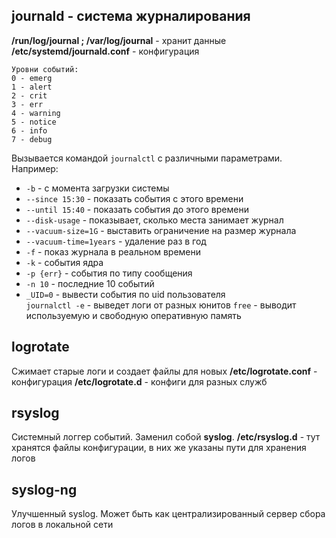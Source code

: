 ## journald - система журналирования
**/run/log/journal ; /var/log/journal** - хранит данные
**/etc/systemd/journald.conf** - конфигурация
```
Уровни событий:
0 - emerg
1 - alert
2 - crit
3 - err
4 - warning
5 - notice
6 - info
7 - debug
```

Вызывается командой `journalctl` с различными параметрами. Например:
- `-b` - с момента загрузки системы
- `--since 15:30` - показать события с этого времени
- `--until 15:40` - показать события до этого времени
- `--disk-usage` - показывает, сколько места занимает журнал
- `--vacuum-size=1G` - выставить ограничение на размер журнала
- `--vacuum-time=1years` - удаление раз в год
- `-f` - показ журнала в реальном времени
- `-k` - события ядра
- `-p {err}` - события по типу сообщения 
- `-n 10` - последние 10 событий
- `_UID=0` - вывести события по uid пользователя  
`journalctl -e` - выведет логи от разных юнитов
`free` - выводит используемую и свободную оперативную память
## logrotate
Сжимает старые логи и создает файлы для новых
**/etc/logrotate.conf** - конфигурация
**/etc/logrotate.d** - конфиги для разных служб
## rsyslog
Системный логгер событий. Заменил собой **syslog**.
**/etc/rsyslog.d** - тут хранятся файлы конфигурации, в них же указаны пути для хранения логов

## syslog-ng
Улучшенный syslog. Может быть как централизированный сервер сбора логов в локальной сети